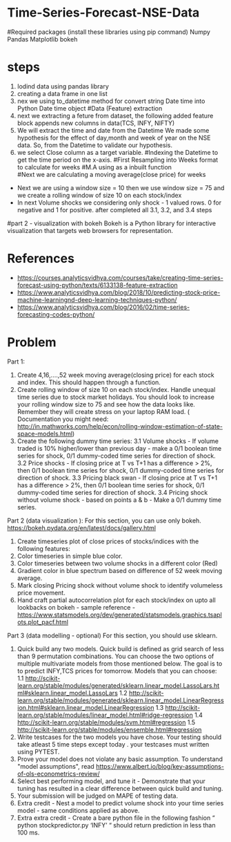 # Time-Series-Forecast-NSE-Data

#Required packages (install these libraries using pip command)
Numpy
Pandas
Matplotlib
bokeh

# steps
1. lodind data using pandas library 
2. creating a data frame in one list
3. nex we using to_datetime method for convert string Date time into Python Date time object
#Data (Feature) extraction
1. next we extracting a feture from dataset, the following added feature block appends new columns in data(TCS, INFY, NIFTY)
2. We will extract the time and date from the Datetime We made some hypothesis for the effect of day,month and week of year on the NSE data. So, from the Datetime to validate our hypothesis.
3. we select Close column as a target variable.
#Indexing the Datetime to get the time period on the x-axis.
#First Resampling into Weeks format to calculate for weeks
#M.A using as a inbuilt function    
#Next we are calculating a moving average(close price) for weeks

- Next we are using a window size = 10 then we use window size = 75 and we create a rolling window of size 10 on each stock/index
- In next Volume shocks we considering only shock - 1 valued rows. 0 for negative and 1 for positive.
after completed all 3.1, 3.2, and 3.4 steps 

#part 2 - visualization with bokeh
Bokeh is a Python library for interactive visualization that targets web browsers for representation.

# References
- https://courses.analyticsvidhya.com/courses/take/creating-time-series-forecast-using-python/texts/6133138-feature-extraction
- https://www.analyticsvidhya.com/blog/2018/10/predicting-stock-price-machine-learningnd-deep-learning-techniques-python/
- https://www.analyticsvidhya.com/blog/2016/02/time-series-forecasting-codes-python/

# Problem
Part 1:
1. Create 4,16,....,52 week moving average(closing price) for each stock and index. This should happen through a function.
2. Create rolling window of size 10 on each stock/index. Handle unequal time series due to stock market holidays. You should look to increase your rolling window size to 75 and see how the data looks like. Remember they will create stress on your laptop RAM load. ( Documentation you might need: http://in.mathworks.com/help/econ/rolling-window-estimation-of-state-space-models.html)
3. Create the following dummy time series:
   3.1 Volume shocks - If volume traded is 10% higher/lower than previous day - make a 0/1 boolean time series for shock, 0/1 dummy-coded time series for direction of shock.
   3.2 Price shocks - If closing price at T vs T+1 has a difference > 2%, then 0/1 boolean time series for shock, 0/1 dummy-coded time series for direction of shock.
   3.3 Pricing black swan - If closing price at T vs T+1 has a difference > 2%, then 0/1 boolean time series for shock, 0/1 dummy-coded time series for direction of shock.
   3.4 Pricing shock without volume shock - based on points a & b - Make a 0/1 dummy time series.
 
Part 2 (data visualization ):
For this section, you can use only bokeh. https://bokeh.pydata.org/en/latest/docs/gallery.html
 
1. Create timeseries plot of close prices of stocks/indices with the following features:
2. Color timeseries in simple blue color.
3. Color timeseries between two volume shocks in a different color (Red)
4. Gradient color in blue spectrum based on difference of 52 week moving average.
5. Mark closing Pricing shock without volume shock to identify volumeless price movement.
6. Hand craft partial autocorrelation plot for each stock/index on upto all lookbacks on bokeh - sample reference - https://www.statsmodels.org/dev/generated/statsmodels.graphics.tsaplots.plot_pacf.html
 
 
Part 3 (data modelling - optional)
For this section, you should use sklearn.
 
1. Quick build any two models. Quick build is defined as grid search of less than 9 permutation combinations. You can choose the two options of multiple multivariate models from those mentioned below. The goal is to to predict INFY,TCS prices for tomorrow.  Models that you can choose:
    1.1 http://scikit-learn.org/stable/modules/generated/sklearn.linear_model.LassoLars.html#sklearn.linear_model.LassoLars
    1.2 http://scikit-learn.org/stable/modules/generated/sklearn.linear_model.LinearRegression.html#sklearn.linear_model.LinearRegression
    1.3 http://scikit-learn.org/stable/modules/linear_model.html#ridge-regression
    1.4 http://scikit-learn.org/stable/modules/svm.html#regression
    1.5 http://scikit-learn.org/stable/modules/ensemble.html#regression
2. Write testcases for the two models you have chose. Your testing should take atleast 5 time steps except today . your testcases must written using PYTEST.
3. Prove your model does not violate any basic assumption. To understand "model assumptions", read
https://www.albert.io/blog/key-assumptions-of-ols-econometrics-review/
4. Select best performing model, and tune it - Demonstrate that your tuning has resulted in a clear difference between quick build and tuning.
5. Your submission will be judged on MAPE of testing data.
6. Extra credit - Nest a model to predict volume shock into your time series model - same conditions applied as above.
7. Extra extra credit - Create a bare python file in the following fashion “ python stockpredictor.py ‘INFY’ “ should return prediction in less than 100 ms.
